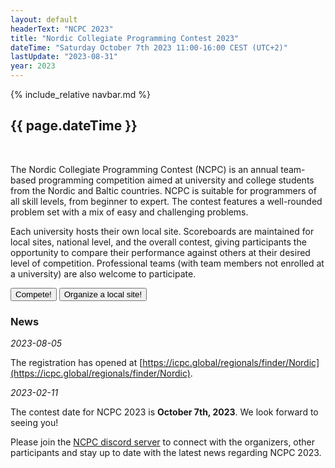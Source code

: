 ```yaml
---
layout: default
headerText: "NCPC 2023"
title: "Nordic Collegiate Programming Contest 2023"
dateTime: "Saturday October 7th 2023 11:00-16:00 CEST (UTC+2)"
lastUpdate: "2023-08-31"
year: 2023
---
```

{% include_relative navbar.md %}
<br />
<h2> {{ page.dateTime }}</h2>
<br />

The Nordic Collegiate Programming Contest (NCPC) is an annual team-based programming competition aimed at university and college students from the Nordic and Baltic countries. NCPC is suitable for programmers of all skill levels, from beginner to expert. The contest features a well-rounded problem set with a mix of easy and challenging problems.

Each university hosts their own local site. Scoreboards are maintained for local sites, national level, and the overall contest, giving participants the opportunity to compare their performance against others at their desired level of competition. Professional teams (with team members not enrolled at a university) are also welcome to participate.

<div class="call-to-action-wrap" markdown="0">
<a href="/ncpc2023/compete"><button class="menu-item">Compete!</button></a>
<a href="/ncpc2023/sites"><button class="menu-item">Organize a local site!</button></a>
</div>

<div class="bar">
  <a name="news" ></a>
  <h3>News</h3>
</div>

<div class="news-item">
<i>2023-08-05</i>

The registration has opened at [https://icpc.global/regionals/finder/Nordic](https://icpc.global/regionals/finder/Nordic).
</div>

<div class="news-item">
<i>2023-02-11</i>

The contest date for NCPC 2023 is **October 7th, 2023**. We look forward to seeing you!

Please join the [NCPC discord server]({{site.discord_link}}) to connect with the organizers, other participants and stay up to date with the latest news regarding NCPC 2023.

</div>
